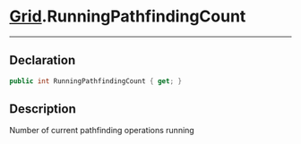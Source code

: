 ﻿# [Grid](GridSystem.md##GRID-INCLUDES).RunningPathfindingCount
---
## Declaration
```csharp
public int RunningPathfindingCount { get; }
```

## Description
Number of current pathfinding operations running



